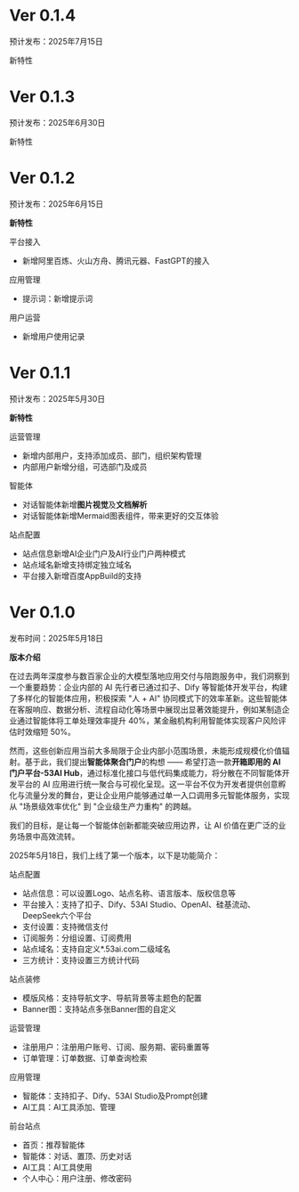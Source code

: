 # Ver 0.1.4

预计发布：2025年7月15日

新特性

# Ver 0.1.3

预计发布：2025年6月30日

新特性

# Ver 0.1.2

预计发布：2025年6月15日

**新特性**

平台接入

* 新增阿里百炼、火山方舟、腾讯元器、FastGPT的接入

应用管理

* 提示词：新增提示词

用户运营

* 新增用户使用记录

# Ver 0.1.1

预计发布：2025年5月30日

**新特性**

运营管理

* 新增内部用户，支持添加成员、部门，组织架构管理
* 内部用户新增分组，可选部门及成员

智能体

* 对话智能体新增**图片视觉**及**文档解析**
* 对话智能体新增Mermaid图表组件，带来更好的交互体验

站点配置

* 站点信息新增AI企业门户及AI行业门户两种模式
* 站点域名新增支持绑定独立域名
* 平台接入新增百度AppBuild的支持

# Ver 0.1.0

发布时间：2025年5月18日

**版本介绍**

在过去两年深度参与数百家企业的大模型落地应用交付与陪跑服务中，我们洞察到一个重要趋势：企业内部的 AI 先行者已通过扣子、Dify 等智能体开发平台，构建了多样化的智能体应用，积极探索 "人 + AI" 协同模式下的效率革新。这些智能体在客服响应、数据分析、流程自动化等场景中展现出显著效能提升，例如某制造企业通过智能体将工单处理效率提升 40%，某金融机构利用智能体实现客户风险评估时效缩短 50%。

然而，这些创新应用当前大多局限于企业内部小范围场景，未能形成规模化价值辐射。基于此，我们提出**智能体聚合门户**的构想 —— 希望打造一款**开箱即用的 AI 门户平台-53AI Hub**，通过标准化接口与低代码集成能力，将分散在不同智能体开发平台的 AI 应用进行统一聚合与可视化呈现。这一平台不仅为开发者提供创意孵化与流量分发的舞台，更让企业用户能够通过单一入口调用多元智能体服务，实现从 "场景级效率优化" 到 "企业级生产力重构" 的跨越。

我们的目标，是让每一个智能体创新都能突破应用边界，让 AI 价值在更广泛的业务场景中高效流转。

2025年5月18日，我们上线了第一个版本，以下是功能简介：

站点配置

* 站点信息：可以设置Logo、站点名称、语言版本、版权信息等
* 平台接入：支持了扣子、Dify、53AI Studio、OpenAI、硅基流动、DeepSeek六个平台
* 支付设置：支持微信支付
* 订阅服务：分组设置、订阅费用
* 站点域名：支持自定义*.53ai.com二级域名
* 三方统计：支持设置三方统计代码

站点装修

* 模版风格：支持导航文字、导航背景等主题色的配置
* Banner图：支持站点多张Banner图的自定义

运营管理

* 注册用户：注册用户账号、订阅、服务期、密码重置等
* 订单管理：订单数据、订单查询检索

应用管理

* 智能体：支持扣子、Dify、53AI Studio及Prompt创建
* AI工具：AI工具添加、管理

前台站点

* 首页：推荐智能体
* 智能体：对话、置顶、历史对话
* AI工具：AI工具使用
* 个人中心：用户注册、修改密码
